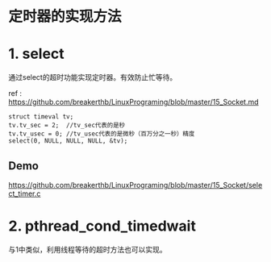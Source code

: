 # 定时器的实现方法

# 1. select

通过select的超时功能实现定时器。有效防止忙等待。

ref : <https://github.com/breakerthb/LinuxPrograming/blob/master/15_Socket.md>

    struct timeval tv;  
    tv.tv_sec = 2;  //tv_sec代表的是秒  
    tv.tv_usec = 0; //tv_usec代表的是微秒（百万分之一秒）精度  
    select(0, NULL, NULL, NULL, &tv);

## Demo

<https://github.com/breakerthb/LinuxPrograming/blob/master/15_Socket/select_timer.c>

   
# 2. pthread_cond_timedwait

与1中类似，利用线程等待的超时方法也可以实现。